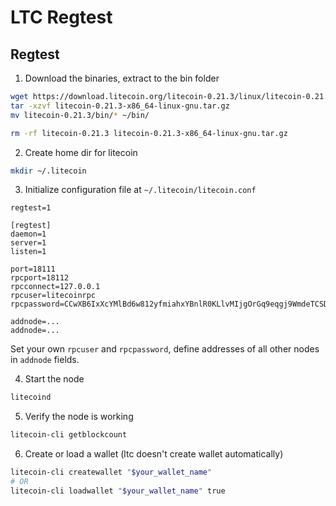 # LTC Regtest

## Regtest

1. Download the binaries, extract to the bin folder

```sh
wget https://download.litecoin.org/litecoin-0.21.3/linux/litecoin-0.21.3-x86_64-linux-gnu.tar.gz
tar -xzvf litecoin-0.21.3-x86_64-linux-gnu.tar.gz
mv litecoin-0.21.3/bin/* ~/bin/

rm -rf litecoin-0.21.3 litecoin-0.21.3-x86_64-linux-gnu.tar.gz
```

2. Create home dir for litecoin

```sh
mkdir ~/.litecoin
```

3. Initialize configuration file at `~/.litecoin/litecoin.conf`

```
regtest=1

[regtest]
daemon=1
server=1
listen=1

port=18111
rpcport=18112
rpcconnect=127.0.0.1
rpcuser=litecoinrpc
rpcpassword=CCwXB6IxXcYMlBd6w812yfmiahxYBnlR0KLlvMIjgOrGq9eqgj9WmdeTCSDVo4w9

addnode=...
addnode=...
```

Set your own `rpcuser` and `rpcpassword`, define addresses of all other nodes in `addnode` fields.

4. Start the node

```sh
litecoind
```

5. Verify the node is working

```sh
litecoin-cli getblockcount
```

6. Create or load a wallet (ltc doesn't create wallet automatically)

```sh
litecoin-cli createwallet "$your_wallet_name"
# OR
litecoin-cli loadwallet "$your_wallet_name" true
```